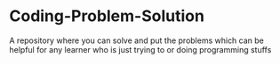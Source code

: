 # Coding-Problem-Solution

A repository where you can solve and put the problems which can be helpful for any learner who is just trying to or doing programming stuffs
